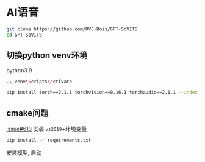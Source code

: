 # AI语音

```sh
git clone https://github.com/RVC-Boss/GPT-SoVITS
cd GPT-SoVITS
```

## 切换python venv环境
python3.9
```sh
.\.venv\Scripts\activate

pip install torch==2.1.1 torchvision==0.16.1 torchaudio==2.1.1 --index-url https://download.pytorch.org/whl/cu118
```

## cmake问题
[issue#613](https://github.com/RVC-Boss/GPT-SoVITS/issues/613) 
安装 `vs2019`+环境变量

```sh
pip install -r requirements.txt
```

安装模型, 
启动

